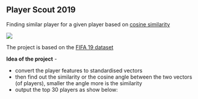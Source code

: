 ## Player Scout 2019
Finding similar player for a given player based on [cosine similarity](https://www.machinelearningplus.com/nlp/cosine-similarity/)

![](https://neo4j.com/docs/graph-algorithms/current/images/cosine-similarity.png)

The project is based on the [FIFA 19 dataset](https://www.kaggle.com/karangadiya/fifa19)

**Idea of the project** - 
- convert the player features to standardised vectors 
- then find out the similarity or the cosine angle between the two vectors (of players), smaller the angle more is the similarity
- output the top 30 players as show below:
